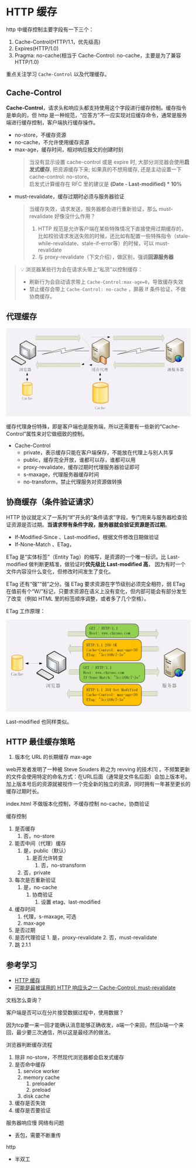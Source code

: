 # HTTP 缓存

http 中缓存控制主要字段有一下三个：

1. Cache-Control(HTTP/1.1，优先级高)
2. Expires(HTTP/1.0)
3. Pragma: no-cache(相当于 Cache-Control: no-cache，主要是为了兼容 HTTP/1.0)

重点关注学习 `Cache-Control` 以及代理缓存。

## Cache-Control
  
**Cache-Control**，请求头和响应头都支持使用这个字段进行缓存控制。缓存指令是单向的，但 http 是一种规范，“应答方”不一应实现对应缓存命令，通常是服务端进行缓存控制，客户端执行缓存操作。

- no-store，不缓存资源
- no-cache，不允许使用缓存资源
- max-age，缓存时间，相对响应报文的创建时刻
  > 当没有显示设置 cache-control 或是 expire 时, 大部分浏览器会使用**启发式缓存**, 把资源缓存下来; 如果真的不想用缓存, 还是主动设置一下cache-control: no-store。  
  > 启发式计算缓存在 RFC 里的建议是 **(Date - Last-modified) * 10%**
- must-revalidate，缓存过期时必须与服务器验证
  > 当缓存失效，请求发送，服务器都会进行重新验证，那么 must-revalidate 好像没什么作用？  
  > 1. HTTP 规范是允许客户端在某些特殊情况下直接使用过期缓存的，比如校验请求发送失败的时候，还比如有配置一些特殊指令（stale-while-revalidate、stale-if-error等）的时候，可以 must-revalidate 
  > 2. 与 proxy-revalidate（下文介绍），做区别，强调**回源服务器**

> 💡 浏览器某些行为会在请求头带上“私货”以控制缓存：  
> - 刷新行为会自动请求带上 `Cache-Control:max-age=0`，导致缓存失效
> - 禁止缓存会带上 `Cache-Control: no-cache` ，屏蔽 If 条件验证，不做协商缓存。

## 代理缓存

![图 6](images/6561aa12c52e04d459ba53c9d9eaba278a41bcacba1af8a51f64bda2ecfb6db9.png)  

缓存代理身份特殊，即是客户端也是服务端，所以还需要有一些新的“Cache-Control”属性来对它做细致的控制。

- Cache-Control
  - private，表示缓存只能在客户端保存，不能放在代理上与别人共享
  - public，缓存完全开放，谁都可以存，谁都可以用
  - proxy-revalidate，缓存过期时代理服务器验证即可
  - s-maxage，代理服务器缓存时间
  - no-transform，禁止代理服务对资源做转换

## 协商缓存（条件验证请求）

HTTP 协议就定义了一系列“If”开头的“条件请求”字段，专门用来与服务器检查验证资源是否过期。**当请求带有条件字段，服务器就会验证资源是否过期**。

- If-Modified-Since 、Last-modified，根据文件修改日期做验证
- If-None-Match 、ETag，

ETag 是“实体标签”（Entity Tag）的缩写，是资源的一个唯一标识。比 Last-modified 做判断更精准，做验证时**优先级比 Last-modified 高**， 因为有时一个文件内容没什么变化，但修改时间发生了变化。

ETag 还有“强”“弱”之分。强 ETag 要求资源在字节级别必须完全相符，弱 ETag 在值前有个“W/”标记，只要求资源在语义上没有变化，但内部可能会有部分发生了改变（例如 HTML 里的标签顺序调整，或者多了几个空格）。

ETag 工作原理：

![图 7](images/afaff54aeae0a40176e285f89da7fe10d6a1cd77a34b4da13dcb4ffb3b6b67b4.png)  

Last-modified 也同样类似。 

## HTTP 最佳缓存策略

1. 版本化 URL 的长期缓存 max-age

web开发者发明了一种被 Steve Souders 称之为 revving 的技术[1] 。不频繁更新的文件会使用特定的命名方式：在URL后面（通常是文件名后面）会加上版本号。加上版本号后的资源就被视作一个完全新的独立的资源，同时拥有一年甚至更长的缓存过期时长。

index.html 不做版本化控制，不缓存控制 no-cache，协商验证

缓存控制

1. 是否缓存
   1. 否，no-store
2. 能否中间（代理）缓存
   1. 是，public（默认）
      1. 是否允许转变
         1. 否，no-stransform
   2. 否，private
3. 每次是否重新验证
   1. 是，no-cache
      1. 协商验证
         1. 设置 etag、last-modified
4. 缓存时间 
   1. 代理，s-maxage, 可选
   2. max-age
5. 是否过期
  1. 是否代理验证
    1. 是，proxy-revalidate
    2. 否，must-revalidate
  2. 跳 2.1.1

## 参考学习

- [HTTP 缓存](https://developer.mozilla.org/zh-CN/docs/Web/HTTP/Caching#Cache_validation)
- [可能是最被误用的 HTTP 响应头之一 Cache-Control: must-revalidate](https://zhuanlan.zhihu.com/p/60357719)



文档怎么查询？





客户端是否可以在分片接受数据过程中，使用数据？

因为tcp要一来一回才能确认消息能够正确收发，a端一个来回，然后b端一个来回，最少要三次通信，所以这是最经济的做法。



浏览器判断缓存流程
1. 除非 no-store，不然现代浏览器都会启发式缓存
2. 是否命中缓存
   1. service worker
   2. memory cache
      1. preloader
      2. preload
   3. disk cache
3. 缓存是否失效
4. 缓存是否要验证


服务器响应慢
网络有问题
 - 丢包，需要不断重传

http
- 半双工